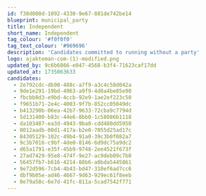 ```yaml
---
id: f38d080d-1092-4330-9e67-881de742be14
blueprint: municipal_party
title: Independent
short_name: Independent
tag_colour: '#f0f0f0'
tag_text_colour: '#969696'
description: 'Candidates committed to running without a party'
logo: ajakteman-com-(1)-modified.png
updated_by: 9c6b6866-e047-4568-b3f4-71623caf17dd
updated_at: 1735063633
candidates:
  - 2e792cdc-db98-488c-a7f9-a3c4c58d042a
  - 9de1e291-19bd-4963-a9f9-4d8a4be85e90
  - fbcbb8d3-e9bd-4ccb-92e9-1ae2ef223c50
  - f9651b71-2e4c-4003-9f7b-852cc05049dc
  - b413290b-06ea-42b7-9633-72cba9c7794d
  - 5d131400-b83c-44e6-8bb0-1c58086b1118
  - da103487-ea3d-4943-9ba0-cdd480dd5950
  - 0012aadb-00d1-417a-b2e0-7055d25ad17c
  - 84305129-102c-49b4-91a0-39c3b0f082a7
  - 9c3b7016-c9bf-4de0-8146-6d9dc75a9dc2
  - d65a1791-e35f-45b9-9748-2ee4521f673f
  - 27ad7429-95e8-474f-9e27-ac9deb09c7b0
  - 56457fb7-b616-4214-88b6-a0bda5445861
  - 9e72d596-7cb4-4b43-bd47-310ef6ad7cc6
  - dbf9b05e-ad46-4667-9d63-929ec61f8eeb
  - 0e79a58c-6e7d-41fc-811a-5cad7542f771
---
```

